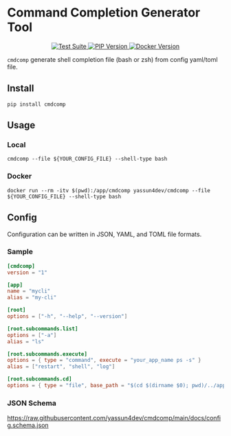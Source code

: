 # Command Completion Generator Tool

<p align="center">
    <a href="https://github.com/yassun4dev/cmdcomp/actions">
        <img src="https://github.com/yassun4dev/cmdcomp/actions/workflows/test-suite.yml/badge.svg" alt="Test Suite">
    </a>
    <a href="https://pypi.org/project/cmdcomp">
        <img src="https://badge.fury.io/py/cmdcomp.svg" alt="PIP Version">
    </a>
    <a href="https://hub.docker.com/r/yassun4dev/cmdcomp">
        <img src="https://img.shields.io/docker/v/yassun4dev/cmdcomp/latest?label=docker%20version" alt="Docker Version">
    </a>
</p>

`cmdcomp` generate shell completion file (bash or zsh) from config yaml/toml file.

## Install

```shell
pip install cmdcomp
```

## Usage

### Local
```shell
cmdcomp --file ${YOUR_CONFIG_FILE} --shell-type bash
```

### Docker

```shell
docker run --rm -itv $(pwd):/app/cmdcomp yassun4dev/cmdcomp --file ${YOUR_CONFIG_FILE} --shell-type bash
```

## Config

Configuration can be written in JSON, YAML, and TOML file formats.

### Sample

```toml
[cmdcomp]
version = "1"

[app]
name = "mycli"
alias = "my-cli"

[root]
options = ["-h", "--help", "--version"]

[root.subcommands.list]
options = ["-a"]
alias = "ls"

[root.subcommands.execute]
options = { type = "command", execute = "your_app_name ps -s" }
alias = ["restart", "shell", "log"]

[root.subcommands.cd]
options = { type = "file", base_path = "$(cd $(dirname $0); pwd)/../apps" }

```

### JSON Schema

https://raw.githubusercontent.com/yassun4dev/cmdcomp/main/docs/config.schema.json
